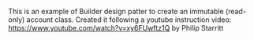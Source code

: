 This is an example of Builder design patter to create an immutable (read-only) account class.
Created it following a youtube instruction video:
https://www.youtube.com/watch?v=xy6FUwftz1Q
by Philip Starritt